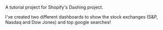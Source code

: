 A tutorial project for Shopify's Dashing project.

I've created two different dashboards to show the stock exchanges (S&P, Nasdaq and Dow Jones)
and top google searches!
